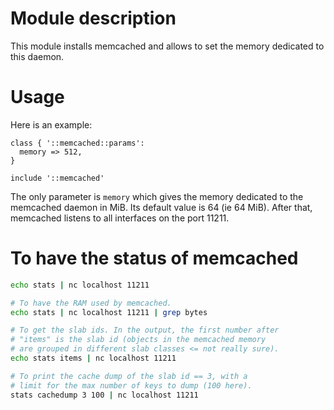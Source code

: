 # Module description

This module installs memcached and allows to set the
memory dedicated to this daemon.

# Usage

Here is an example:

```puppet
class { '::memcached::params':
  memory => 512,
}

include '::memcached'
```

The only parameter is `memory` which gives the memory
dedicated to the memcached daemon in MiB. Its default
value is 64 (ie 64 MiB). After that, memcached listens
to all interfaces on the port 11211.

# To have the status of memcached

```sh
echo stats | nc localhost 11211

# To have the RAM used by memcached.
echo stats | nc localhost 11211 | grep bytes

# To get the slab ids. In the output, the first number after
# "items" is the slab id (objects in the memcached memory
# are grouped in different slab classes <= not really sure).
echo stats items | nc localhost 11211

# To print the cache dump of the slab id == 3, with a
# limit for the max number of keys to dump (100 here).
stats cachedump 3 100 | nc localhost 11211
```


